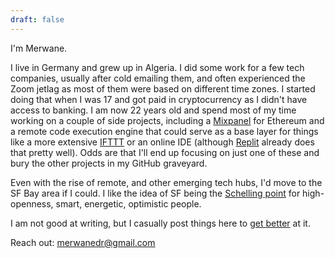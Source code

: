 ```yaml
---
draft: false
---
```


I'm Merwane.

I live in Germany and grew up in Algeria. I did some work for a few tech companies, usually after cold emailing them, and often experienced the Zoom jetlag as most of them were based on different time zones. I started doing that when I was 17 and got paid in cryptocurrency as I didn't have access to banking. I am now 22 years old and spend most of my time working on a couple of side projects, including a [Mixpanel](https://mixpanel.com/) for Ethereum and a remote code execution engine that could serve as a base layer for things like a more extensive [IFTTT](https://ifttt.com/) or an online IDE (although [Replit](https://replit.com/) already does that pretty well). Odds are that I'll end up focusing on just one of these and bury the other projects in my GitHub graveyard. 

Even with the rise of remote, and other emerging tech hubs, I'd move to the SF Bay area if I could. I like the idea of SF being the [Schelling point](https://patrickcollison.com/advice) for high-openness, smart, energetic, optimistic people.


I am not good at writing, but I casually post things here to [get better](http://www.paulgraham.com/writing44.html) at it.

Reach out: [merwanedr@gmail.com](mailto:merwanedr@gmail.com)